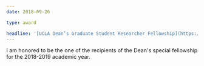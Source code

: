 ```yaml
---
date: 2018-09-26

type: award

headline: '[UCLA Dean’s Graduate Student Researcher Fellowship](https://www.facebook.com/UCLAengineering/photos/a.10161846630750473/10161846634825473/?type=3&theater)'
---
```


I am honored to be the one of the recipients of the Dean's special fellowship for the 2018-2019 academic year. 